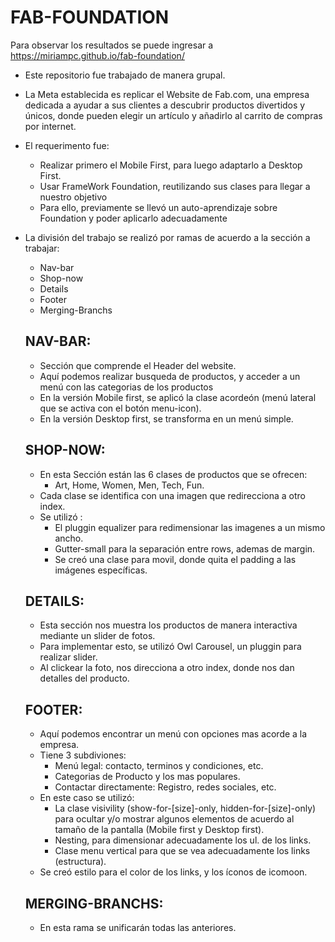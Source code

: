 # FAB-FOUNDATION
 Para observar los resultados se puede ingresar a https://miriampc.github.io/fab-foundation/

 - Este repositorio fue trabajado de manera grupal.
 - La Meta establecida es replicar el Website de Fab.com, una empresa dedicada a ayudar 
    a sus clientes a descubrir productos divertidos y únicos, donde pueden elegir
    un artículo y añadirlo al carrito de compras por internet.
 
 - El requerimento fue:
    - Realizar primero el Mobile First, para luego adaptarlo a Desktop First.
    - Usar FrameWork Foundation, reutilizando sus clases para llegar a nuestro objetivo
    - Para ello, previamente se llevó un auto-aprendizaje sobre Foundation y poder aplicarlo adecuadamente

- La división del trabajo se realizó por ramas de acuerdo a la sección a trabajar:
    - Nav-bar
    - Shop-now
    - Details
    - Footer
    - Merging-Branchs
    
  
  ## NAV-BAR:
    - Sección que comprende el Header del website.
    - Aquí podemos realizar busqueda de productos, y acceder a un menú con las categorias de los productos
    - En la versión Mobile first, se aplicó la clase acordeón (menú lateral 
      que se activa con el botón menu-icon).
    - En la versión Desktop first, se transforma en un menú simple.
    
  ## SHOP-NOW:
    - En esta Sección están las 6 clases de productos que se ofrecen:
        - Art, Home, Women, Men, Tech, Fun.
    - Cada clase se identifica con una imagen que redirecciona a otro index.
    - Se utilizó :
        - El pluggin equalizer para redimensionar las imagenes a un mismo ancho.
        - Gutter-small para la separación entre rows, ademas de margin.
        - Se creó una clase para movil, donde quita el padding a las imágenes específicas.
 
   ## DETAILS:
     - Esta sección nos muestra los productos de manera interactiva mediante un slider de fotos.
     - Para implementar esto, se utilizó Owl Carousel, un pluggin para realizar slider.
     - Al clickear la foto, nos direcciona a otro index, donde nos dan detalles del producto.
     
   ## FOOTER:
    - Aquí podemos encontrar un menú con opciones mas acorde a la empresa.
    - Tiene 3 subdiviones:
        - Menú legal: contacto, terminos y condiciones, etc.
        - Categorias de Producto y los mas populares.
        - Contactar directamente: Registro, redes sociales, etc.
    - En este caso se utilizó:
        - La clase visivility (show-for-[size]-only, hidden-for-[size]-only) para ocultar y/o mostrar algunos elementos de acuerdo 
           al tamaño de la pantalla (Mobile first y Desktop first).
        - Nesting, para dimensionar adecuadamente los ul. de los links.
        - Clase menu vertical para que se vea adecuadamente los links (estructura).
     - Se creó estilo para el color de los links, y los íconos de icomoon.
     
  ## MERGING-BRANCHS:
    - En esta rama se unificarán todas las anteriores.
    
  

